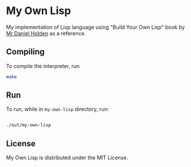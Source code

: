 # My Own Lisp

My implementation of Lisp language using "Build Your Own Lisp" book by [Mr Daniel Holden](http://www.buildyourownlisp.com/) as a reference.

## Compiling

To compile the interpreter, run

```bash
make
```

## Run

To run, while in `my-own-lisp` directory, run:

```bash

./out/my-own-lisp
```

## License
My Own Lisp is distributed under the MIT License.
